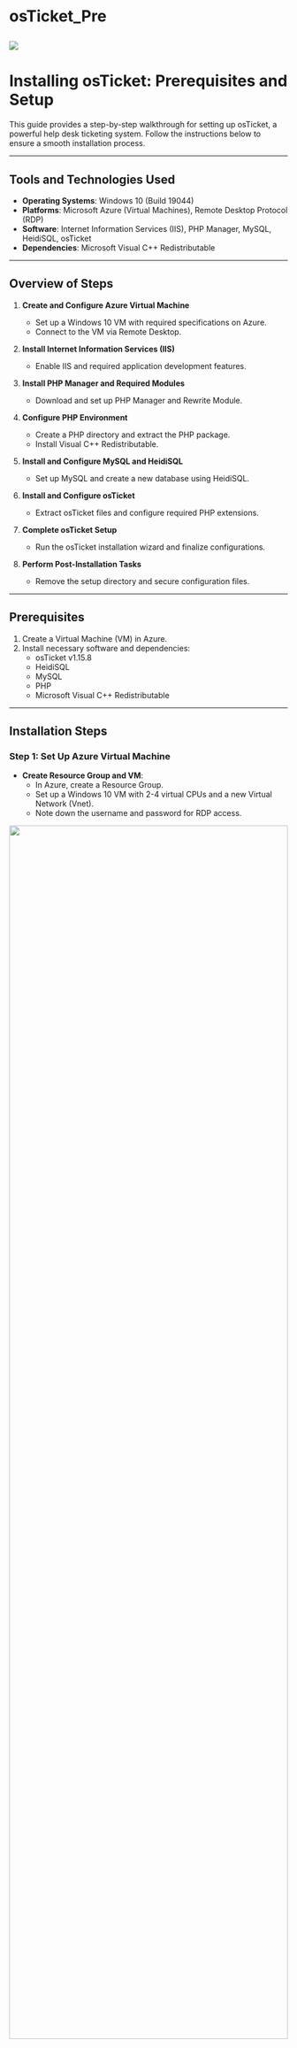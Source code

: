 # osTicket_Pre<p align="center">
<img src="https://i.imgur.com/Clzj7Xs.png"/>
</p>

# Installing osTicket: Prerequisites and Setup

This guide provides a step-by-step walkthrough for setting up osTicket, a powerful help desk ticketing system. Follow the instructions below to ensure a smooth installation process.

---

## Tools and Technologies Used

- **Operating Systems**: Windows 10 (Build 19044)
- **Platforms**: Microsoft Azure (Virtual Machines), Remote Desktop Protocol (RDP)
- **Software**: Internet Information Services (IIS), PHP Manager, MySQL, HeidiSQL, osTicket
- **Dependencies**: Microsoft Visual C++ Redistributable

---

## Overview of Steps

1. **Create and Configure Azure Virtual Machine**
   - Set up a Windows 10 VM with required specifications on Azure.
   - Connect to the VM via Remote Desktop.

2. **Install Internet Information Services (IIS)**
   - Enable IIS and required application development features.

3. **Install PHP Manager and Required Modules**
   - Download and set up PHP Manager and Rewrite Module.

4. **Configure PHP Environment**
   - Create a PHP directory and extract the PHP package.
   - Install Visual C++ Redistributable.

5. **Install and Configure MySQL and HeidiSQL**
   - Set up MySQL and create a new database using HeidiSQL.

6. **Install and Configure osTicket**
   - Extract osTicket files and configure required PHP extensions.

7. **Complete osTicket Setup**
   - Run the osTicket installation wizard and finalize configurations.

8. **Perform Post-Installation Tasks**
   - Remove the setup directory and secure configuration files.

---

## Prerequisites

1. Create a Virtual Machine (VM) in Azure.
2. Install necessary software and dependencies:
   - osTicket v1.15.8
   - HeidiSQL
   - MySQL
   - PHP
   - Microsoft Visual C++ Redistributable

---

## Installation Steps

### Step 1: Set Up Azure Virtual Machine

- **Create Resource Group and VM**:
  - In Azure, create a Resource Group.
  - Set up a Windows 10 VM with 2-4 virtual CPUs and a new Virtual Network (Vnet).
  - Note down the username and password for RDP access.

<p align="center">
<img src="https://i.imgur.com/eBi5k2l.png" height="75%" width="100%"/>
</p>

- **Connect via Remote Desktop**:
  - Use the Remote Desktop Connection app to log into your Azure VM.

<p align="center">
<img src="https://i.imgur.com/dEF1c7h.png" height="75%" width="100%"/>
</p>

### Step 2: Enable IIS

- Navigate to **Control Panel > Programs > Turn Windows features on or off**.
- Enable **Internet Information Services (IIS)** and expand the following options:
  - **World Wide Web Services > Application Development Features > CGI**

<p align="center">
<img src="https://i.imgur.com/iB0DDRd.png" height="75%" width="100%"/>
</p>

### Step 3: Install PHP Manager and Rewrite Module

- Download and install the **PHP Manager** and **Rewrite Module**.

<p align="center">
<img src="https://i.imgur.com/pmwpPEu.png" height="75%" width="100%"/>
</p>

### Step 4: Configure PHP

- **Create PHP Directory**:
  - Create a folder `C:\PHP`.
  - Download and extract the `php-7.3.8-nts-Win32-VC15-x86.zip` file into `C:\PHP`.

<p align="center">
<img src="https://i.imgur.com/18746085-a3cf-4f1f-b0d5-5cd73f969319.png" height="75%" width="100%"/>
</p>

- **Install VC Redistributable**:
  - Download and install **VC_Redist**.

<p align="center">
<img src="https://i.imgur.com/Gx8ryBV.png" height="75%" width="100%"/>
</p>

### Step 5: Install MySQL and HeidiSQL

- Download and install **MySQL**.
  - Set up a username and password for database access.

<p align="center">
<img src="https://i.imgur.com/IVpLg40.png" height="75%" width="100%"/>
</p>

- Install **HeidiSQL** and create a new database named `osTicket`.

<p align="center">
<img src="https://i.imgur.com/vXzmQqg.png" height="75%" width="100%"/>
</p>

### Step 6: Install osTicket

- Download osTicket and extract the `upload` folder to `C:\inetpub\wwwroot`.
- Rename `upload` to `osTicket`.

<p align="center">
<img src="https://i.imgur.com/pDikkgq.png" height="75%" width="100%"/>
</p>

- Restart IIS and browse to the osTicket installation page (`http://localhost/osTicket`).

### Step 7: Configure osTicket

- Enable required PHP extensions in IIS:
  - `php_imap.dll`
  - `php_intl.dll`
  - `php_opcache.dll`

<p align="center">
<img src="https://i.imgur.com/LFKo5Hs.png" height="75%" width="100%"/>
</p>

- Rename and set permissions for the configuration file:
  - Rename `ost-sampleconfig.php` to `ost-config.php`.
  - Disable inheritance and assign `Everyone` full access.

<p align="center">
<img src="https://i.imgur.com/YzsMXNX.png" height="75%" width="100%"/>
</p>

### Step 8: Complete Installation

- Configure the database in the osTicket setup wizard:
  - Database Name: `osTicket`
  - Username: `root`
  - Password: Set during MySQL installation.

<p align="center">
<img src="https://i.imgur.com/akDyber.png" height="75%" width="100%"/>
</p>

- Click **Install Now!** to finalize.

### Step 9: Post-Installation Cleanup

- Delete the `setup` directory: `C:\inetpub\wwwroot\osTicket\setup`.
- Set `ost-config.php` to read-only.

<p align="center">
<img src="https://i.imgur.com/n6k46XL.png" height="75%" width="100%"/>
</p>

### Step 10: Access osTicket Admin Panel

- Log in to the osTicket Admin Panel: `http://localhost/osTicket/scp/login.php`.

<p align="center">
<img src="https://i.imgur.com/8wvWH0H.jpg" height="75%" width="100%"/>
</p>

---

## Congratulations!

You've successfully installed and configured osTicket.
